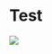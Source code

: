 # Test



<a href="https://portal.azure.com/#create/Microsoft.Template/uri/https%3A%2F%2Fraw.githubusercontent.com%2FPierre-Chesne%2FQuickStart-WindowsVirtualDesktop%2Fmaster%2Fazuredeploy.json" target="_blank"><img src="http://azuredeploy.net/deploybutton.png"/></a>
